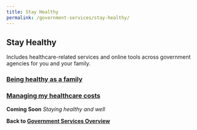 ```yaml
---
title: Stay Healthy
permalink: /government-services/stay-healthy/
---
```


## Stay Healthy

Includes healthcare-related services and online tools across government agencies for you and your family.
<br>


### [Being healthy as a family](/government-services/stay-healthy/with-family/)



### [Managing my healthcare costs](/government-services/stay-healthy/subsidies-assistance/)



**Coming Soon** 
*Staying healthy and well*


**Back to [Government Services Overview](/government-services/overview/)**

